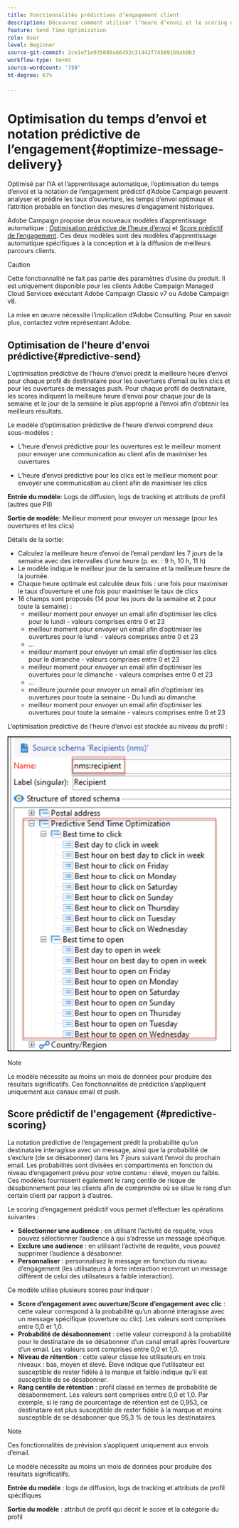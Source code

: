 ```yaml
---
title: Fonctionnalités prédictives d’engagement client
description: Découvrez comment utiliser l’heure d’envoi et le scoring d’engagement prédictifs
feature: Send Time Optimization
role: User
level: Beginner
source-git-commit: 2ce1ef1e935080a66452c31442f745891b9ab9b3
workflow-type: tm+mt
source-wordcount: '759'
ht-degree: 67%

---
```


# Optimisation du temps d’envoi et notation prédictive de l’engagement{#optimize-message-delivery}

Optimisé par l’IA et l’apprentissage automatique, l’optimisation du temps d’envoi et la notation de l’engagement prédictif d’Adobe Campaign peuvent analyser et prédire les taux d’ouverture, les temps d’envoi optimaux et l’attrition probable en fonction des mesures d’engagement historiques.

Adobe Campaign propose deux nouveaux modèles d’apprentissage automatique : [Optimisation prédictive de l’heure d’envoi](#predictive-send) et [Score prédictif de l’engagement](#predictive-scoring). Ces deux modèles sont des modèles d’apprentissage automatique spécifiques à la conception et à la diffusion de meilleurs parcours clients.

>[!CAUTION]
>
>Cette fonctionnalité ne fait pas partie des paramètres d’usine du produit. Il est uniquement disponible pour les clients Adobe Campaign Managed Cloud Services exécutant Adobe Campaign Classic v7 ou Adobe Campaign v8.
>
>La mise en œuvre nécessite l’implication d’Adobe Consulting. Pour en savoir plus, contactez votre représentant Adobe.


## Optimisation de l&#39;heure d&#39;envoi prédictive{#predictive-send}

L’optimisation prédictive de l’heure d’envoi prédit la meilleure heure d’envoi pour chaque profil de destinataire pour les ouvertures d’email ou les clics et pour les ouvertures de messages push. Pour chaque profil de destinataire, les scores indiquent la meilleure heure d’envoi pour chaque jour de la semaine et le jour de la semaine le plus approprié à l’envoi afin d’obtenir les meilleurs résultats.

Le modèle d’optimisation prédictive de l’heure d’envoi comprend deux sous-modèles :

* L’heure d’envoi prédictive pour les ouvertures est le meilleur moment pour envoyer une communication au client afin de maximiser les ouvertures

* L’heure d’envoi prédictive pour les clics est le meilleur moment pour envoyer une communication au client afin de maximiser les clics


**Entrée du modèle**: Logs de diffusion, logs de tracking et attributs de profil (autres que PII)

**Sortie de modèle**: Meilleur moment pour envoyer un message (pour les ouvertures et les clics)

Détails de la sortie:

* Calculez la meilleure heure d’envoi de l’email pendant les 7 jours de la semaine avec des intervalles d’une heure (p. ex. : 9 h, 10 h, 11 h)
* Le modèle indique le meilleur jour de la semaine et la meilleure heure de la journée.
* Chaque heure optimale est calculée deux fois : une fois pour maximiser le taux d’ouverture et une fois pour maximiser le taux de clics
* 16 champs sont proposés (14 pour les jours de la semaine et 2 pour toute la semaine) :
   * meilleur moment pour envoyer un email afin d’optimiser les clics pour le lundi - valeurs comprises entre 0 et 23
   * meilleur moment pour envoyer un email afin d’optimiser les ouvertures pour le lundi - valeurs comprises entre 0 et 23
   * ...
   * meilleur moment pour envoyer un email afin d’optimiser les clics pour le dimanche - valeurs comprises entre 0 et 23
   * meilleur moment pour envoyer un email afin d’optimiser les ouvertures pour le dimanche - valeurs comprises entre 0 et 23
   * ...
   * meilleure journée pour envoyer un email afin d’optimiser les ouvertures pour toute la semaine - Du lundi au dimanche
   * meilleur moment pour envoyer un email afin d’optimiser les ouvertures pour toute la semaine - valeurs comprises entre 0 et 23


L’optimisation prédictive de l’heure d’envoi est stockée au niveau du profil :

![](assets/sto-schema.png)


>[!NOTE]
>
>Le modèle nécessite au moins un mois de données pour produire des résultats significatifs. Ces fonctionnalités de prédiction s’appliquent uniquement aux canaux email et push.


## Score prédictif de l&#39;engagement {#predictive-scoring}

La notation prédictive de l’engagement prédit la probabilité qu’un destinataire interagisse avec un message, ainsi que la probabilité de s’exclure (de se désabonner) dans les 7 jours suivant l’envoi du prochain email. Les probabilités sont divisées en compartiments en fonction du niveau d’engagement prévu pour votre contenu : élevé, moyen ou faible. Ces modèles fournissent également le rang centile de risque de désabonnement pour les clients afin de comprendre où se situe le rang d’un certain client par rapport à d’autres.

Le scoring d’engagement prédictif vous permet d’effectuer les opérations suivantes :

* **Sélectionner une audience** : en utilisant l’activité de requête, vous pouvez sélectionner l’audience à qui s’adresse un message spécifique.
* **Exclure une audience** : en utilisant l’activité de requête, vous pouvez supprimer l’audience à désabonner.
* **Personnaliser** : personnalisez le message en fonction du niveau d’engagement (les utilisateurs à forte interaction recevront un message différent de celui des utilisateurs à faible interaction).

Ce modèle utilise plusieurs scores pour indiquer :

* **Score d’engagement avec ouverture/Score d’engagement avec clic** : cette valeur correspond à la probabilité qu’un abonné interagisse avec un message spécifique (ouverture ou clic). Les valeurs sont comprises entre 0,0 et 1,0.
* **Probabilité de désabonnement** : cette valeur correspond à la probabilité pour le destinataire de se désabonner d’un canal email après l’ouverture d’un email. Les valeurs sont comprises entre 0,0 et 1,0.
* **Niveau de rétention** : cette valeur classe les utilisateurs en trois niveaux : bas, moyen et élevé. Élevé indique que l’utilisateur est susceptible de rester fidèle à la marque et faible indique qu’il est susceptible de se désabonner.
* **Rang centile de rétention** : profil classé en termes de probabilité de désabonnement. Les valeurs sont comprises entre 0,0 et 1,0. Par exemple, si le rang de pourcentage de rétention est de 0,953, ce destinataire est plus susceptible de rester fidèle à la marque et moins susceptible de se désabonner que 95,3 % de tous les destinataires.

>[!NOTE]
>
>Ces fonctionnalités de prévision s’appliquent uniquement aux envois d’email.
>
>Le modèle nécessite au moins un mois de données pour produire des résultats significatifs.

**Entrée du modèle** : logs de diffusion, logs de tracking et attributs de profil spécifiques

**Sortie du modèle** : attribut de profil qui décrit le score et la catégorie du profil
